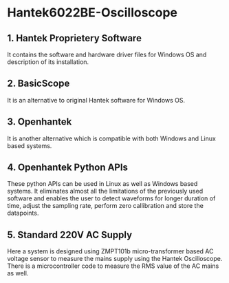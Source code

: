 # Hantek6022BE-Oscilloscope

## 1. Hantek Proprietery Software

It contains the software and hardware driver files for Windows OS and description of its installation.

## 2. BasicScope

It is an alternative to original Hantek software for Windows OS.

## 3. Openhantek

It is another alternative which is compatible with both Windows and Linux based systems.

## 4. Openhantek Python APIs

These python APIs can be used in Linux as well as Windows based systems. It eliminates almost all the limitations of the previously used software and enables the user to detect waveforms for longer duration of time, adjust the sampling rate, perform zero callibration and store the datapoints.

## 5. Standard 220V AC Supply

Here a system is designed using ZMPT101b micro-transformer based AC voltage sensor to measure the mains supply using the Hantek Oscilloscope. There is a microcontroller code to measure the RMS value of the AC mains as well.
